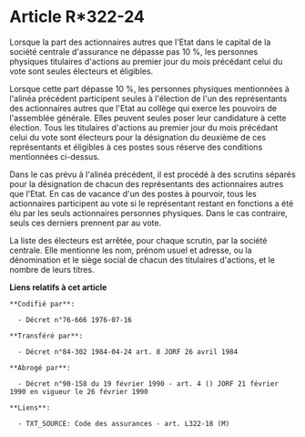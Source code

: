 # Article R*322-24

Lorsque la part des actionnaires autres que l'Etat dans le capital de la société centrale d'assurance ne dépasse pas 10 %,
les personnes physiques titulaires d'actions au premier jour du mois précédant celui du vote sont seules électeurs et
éligibles.

Lorsque cette part dépasse 10 %, les personnes physiques mentionnées à l'alinéa précédent participent seules à l'élection de
l'un des représentants des actionnaires autres que l'Etat au collège qui exerce les pouvoirs de l'assemblée générale. Elles
peuvent seules poser leur candidature à cette élection. Tous les titulaires d'actions au premier jour du mois précédant celui
du vote sont électeurs pour la désignation du deuxième de ces représentants et éligibles à ces postes sous réserve des
conditions mentionnées ci-dessus.

Dans le cas prévu à l'alinéa précédent, il est procédé à des scrutins séparés pour la désignation de chacun des représentants
des actionnaires autres que l'Etat. En cas de vacance d'un des postes à pourvoir, tous les actionnaires participent au vote
si le représentant restant en fonctions a été élu par les seuls actionnaires personnes physiques. Dans le cas contraire,
seuls ces derniers prennent par au vote.

La liste des électeurs est arrêtée, pour chaque scrutin, par la société centrale. Elle mentionne les nom, prénom usuel et
adresse, ou la dénomination et le siège social de chacun des titulaires d'actions, et le nombre de leurs titres.

**Liens relatifs à cet article**

	**Codifié par**:

	  - Décret n°76-666 1976-07-16

	**Transféré par**:

	  - Décret n°84-302 1984-04-24 art. 8 JORF 26 avril 1984

	**Abrogé par**:

	  - Décret n°90-158 du 19 février 1990 - art. 4 () JORF 21 février 1990 en vigueur le 26 février 1990

	**Liens**:

	  - TXT_SOURCE: Code des assurances - art. L322-18 (M)
